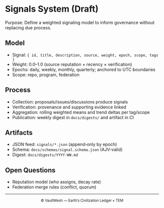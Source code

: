 # Signals System (Draft)

Purpose: Define a weighted signaling model to inform governance without replacing due process.

## Model
- Signal: `{ id, title, description, source, weight, epoch, scope, tags }`
- Weight: 0.0–1.0 (source reputation × recency × verification)
- Epochs: daily, weekly, monthly, quarterly; anchored to UTC boundaries
- Scope: repo, program, federation

## Process
- Collection: proposals/issues/discussions produce signals
- Verification: provenance and supporting evidence linked
- Aggregation: rolling weighted means and trend deltas per tag/scope
- Publication: weekly digest in `docs/digests/` and artifact in CI

## Artifacts
- JSON feed: `signals/*.json` (append‑only by epoch)
- Schema: `docs/schemas/signal.schema.json` (AJV‑valid)
- Digest: `docs/digests/YYYY‑WW.md`

## Open Questions
- Reputation model (who assigns, decay rate)
- Federation merge rules (conflict, quorum)

---

<p align="center"><sub>© VaultMesh — Earth’s Civilization Ledger • TEM</sub></p>
